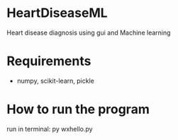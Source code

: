 # HeartDiseaseML
Heart disease diagnosis using gui and Machine learning
# Requirements
* numpy,
scikit-learn,
pickle

# How to run the program
run in terminal: py wxhello.py
